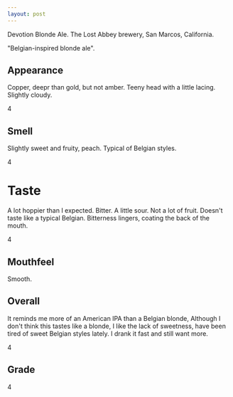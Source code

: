 ```yaml
---
layout: post
---
```


Devotion Blonde Ale.
The Lost Abbey brewery,
San Marcos, California.

"Belgian-inspired blonde ale".

## Appearance

Copper, deepr than gold, but not amber.
Teeny head with a little lacing.
Slightly cloudy.

4

## Smell

Slightly sweet and fruity, peach. Typical of Belgian styles.

4

# Taste

A lot hoppier than I expected.
Bitter.
A little sour.
Not a lot of fruit.
Doesn't taste like a typical Belgian.
Bitterness lingers, coating the back of the mouth.

4

## Mouthfeel

Smooth.

## Overall

It reminds me more of an American IPA than a Belgian blonde,
Although I don't think this tastes like a blonde,
I like the lack of sweetness,
have been tired of sweet Belgian styles lately.
I drank it fast and still want more.

4

## Grade

4